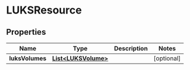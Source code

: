 # LUKSResource

## Properties
Name | Type | Description | Notes
------------ | ------------- | ------------- | -------------
**luksVolumes** | [**List&lt;LUKSVolume&gt;**](LUKSVolume.md) |  |  [optional]
